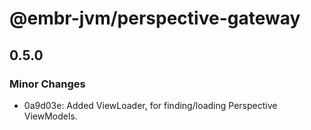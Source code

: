 # @embr-jvm/perspective-gateway

## 0.5.0

### Minor Changes

- 0a9d03e: Added ViewLoader, for finding/loading Perspective ViewModels.
